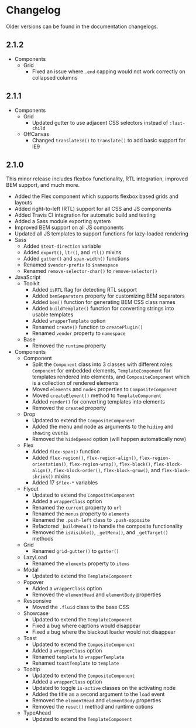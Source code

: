 # Changelog #

Older versions can be found in the documentation changelogs.

## 2.1.2 ##
* Components
    * Grid
        * Fixed an issue where `.end` capping would not work correctly on collapsed columns

## 2.1.1 ##
* Components
    * Grid
        * Updated gutter to use adjacent CSS selectors instead of `:last-child`
    * OffCanvas
        * Changed `translate3d()` to `translate()` to add basic support for IE9

## 2.1.0 ##
This minor release includes flexbox functionality, RTL integration, improved BEM support, and much more.

* Added the Flex component which supports flexbox based grids and layouts
* Added right-to-left (RTL) support for all CSS and JS components
* Added Travis CI integration for automatic build and testing
* Added a Sass module exporting system
* Improved BEM support on all JS components
* Updated all JS templates to support functions for lazy-loaded rendering
* Sass
    * Added `$text-direction` variable
    * Added `export()`, `ltr()`, and `rtl()` mixins
    * Added `gutter()` and `span-width()` functions
    * Renamed `$vendor-prefix` to `$namespace`
    * Renamed `remove-selector-char()` to `remove-selector()`
* JavaScript
    * Toolkit
        * Added `isRTL` flag for detecting RTL support
        * Added `bemSeparators` property for customizing BEM separators
        * Added `bem()` function for generating BEM CSS class names
        * Added `buildTemplate()` function for converting strings into usable templates
        * Added `wrapperTemplate` option
        * Renamed `create()` function to `createPlugin()`
        * Renamed `vendor` property to `namespace`
    * Base
        * Removed the `runtime` property
* Components
    * Component
        * Split the `Component` class into 3 classes with different roles: 
            `Component` for embedded elements, `TemplateComponent` for templates rendered into elements, 
            and `CompositeComponent` which is a collection of rendered elements
        * Moved `elements` and `nodes` properties to `CompositeComponent`
        * Moved `createElement()` method to `TemplateComponent`
        * Added `render()` for converting templates into elements
        * Removed the `created` property
    * Drop
        * Updated to extend the `CompositeComponent`
        * Added the menu and node as arguments to the `hiding` and `showing` events
        * Removed the `hideOpened` option (will happen automatically now)
    * Flex
        * Added `flex-span()` function
        * Added `flex-region()`, `flex-region-align()`, `flex-region-orientation()`, `flex-region-wrap()`, `flex-block()`, `flex-block-align()`, `flex-block-order()`, `flex-block-grow()`, and `flex-block-shrink()` mixins
        * Added 17 `$flex-*` variables
    * Flyout
        * Updated to extend the `CompositeComponent`
        * Added a `wrapperClass` option
        * Renamed the `current` property to `url`
        * Renamed the `menus` property to `elements`
        * Renamed the `.push-left` class to `.push-opposite`
        * Refactored `_buildMenu()` to handle the composite functionality
        * Removed the `isVisible()`, `_getMenu()`, and `_getTarget()` methods
    * Grid
        * Renamed `grid-gutter()` to `gutter()`
    * LazyLoad  
        * Renamed the `elements` property to `items`
    * Modal
        * Updated to extend the `TemplateComponent`
    * Popover
        * Added a `wrapperClass` option
        * Removed the `elementHead` and `elementBody` properties
    * Responsive
        * Moved the `.fluid` class to the base CSS
    * Showcase
        * Updated to extend the `TemplateComponent`
        * Fixed a bug where captions would disappear
        * Fixed a bug where the blackout loader would not disappear
    * Toast
        * Updated to extend the `CompositeComponent`
        * Added a `wrapperClass` option
        * Renamed `template` to `wrapperTemplate`
        * Renamed `toastTemplate` to `template`
    * Tooltip
        * Updated to extend the `CompositeComponent`
        * Added a `wrapperClass` option
        * Updated to toggle `is-active` classes on the activating node
        * Added the title as a second argument to the `load` event
        * Removed the `elementHead` and `elementBody` properties
        * Removed the `reset()` method and runtime options
    * TypeAhead
        * Updated to extend the `TemplateComponent`
